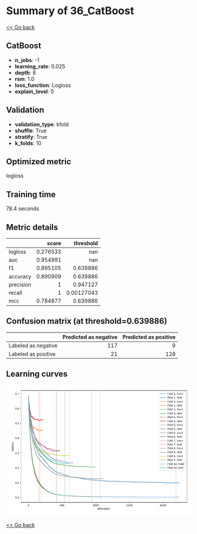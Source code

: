 # Summary of 36_CatBoost

[<< Go back](../README.md)


## CatBoost
- **n_jobs**: -1
- **learning_rate**: 0.025
- **depth**: 8
- **rsm**: 1.0
- **loss_function**: Logloss
- **explain_level**: 0

## Validation
 - **validation_type**: kfold
 - **shuffle**: True
 - **stratify**: True
 - **k_folds**: 10

## Optimized metric
logloss

## Training time

78.4 seconds

## Metric details
|           |    score |    threshold |
|:----------|---------:|-------------:|
| logloss   | 0.276533 | nan          |
| auc       | 0.954991 | nan          |
| f1        | 0.895105 |   0.639886   |
| accuracy  | 0.890909 |   0.639886   |
| precision | 1        |   0.947127   |
| recall    | 1        |   0.00127043 |
| mcc       | 0.784877 |   0.639886   |


## Confusion matrix (at threshold=0.639886)
|                     |   Predicted as negative |   Predicted as positive |
|:--------------------|------------------------:|------------------------:|
| Labeled as negative |                     117 |                       9 |
| Labeled as positive |                      21 |                     128 |

## Learning curves
![Learning curves](learning_curves.png)

[<< Go back](../README.md)
